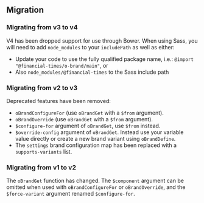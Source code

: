 ## Migration

### Migrating from v3 to v4

V4 has been dropped support for use through Bower. When using Sass, you will need to add `node_modules` to your `includePath` as well as either:
- Update your code to use the fully qualified package name, i.e.: `@import "@financial-times/o-brand/main"`, or
- Also `node_modules/@financial-times` to the Sass include path

### Migrating from v2 to v3

Deprecated features have been removed:
- `oBrandConfigureFor` (use `oBrandGet` with a `$from` argument).
- `oBrandOverride` (use `oBrandGet` with a `$from` argument).
- `$configure-for` argument of `oBrandGet`, use `$from` instead.
- `$override-config` argument of `oBrandGet`. Instead use your variable value directly or create a new brand variant using `oBrandDefine`.
- The `settings` brand configuration map has been replaced with a `supports-variants` list.

### Migrating from v1 to v2

The `oBrandGet` function has changed. The `$component` argument can be omitted when used with `oBrandConfigureFor` or `oBrandOverride`, and the `$force-variant` argument renamed `$configure-for`.


